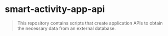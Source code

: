 # smart-activity-app-api
>This repository contains scripts that create application APIs to obtain the necessary data from an external database.
